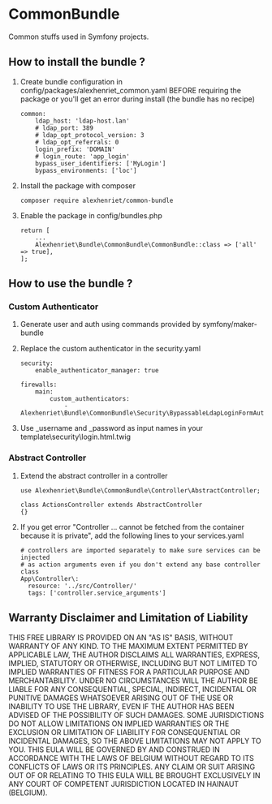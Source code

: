 # CommonBundle

Common stuffs used in Symfony projects.

## How to install the bundle ?

1. Create bundle configuration in config/packages/alexhenriet_common.yaml BEFORE requiring the package or you'll get an error during install (the bundle has no recipe)

       common:
           ldap_host: 'ldap-host.lan'
           # ldap_port: 389
           # ldap_opt_protocol_version: 3
           # ldap_opt_referrals: 0
           login_prefix: 'DOMAIN'
           # login_route: 'app_login'
           bypass_user_identifiers: ['MyLogin']
           bypass_environments: ['loc']

2. Install the package with composer

       composer require alexhenriet/common-bundle

3. Enable the package in config/bundles.php

       return [
           ...
           Alexhenriet\Bundle\CommonBundle\CommonBundle::class => ['all' => true],
       ];

## How to use the bundle ?

### Custom Authenticator

1. Generate user and auth using commands provided by symfony/maker-bundle


2. Replace the custom authenticator in the security.yaml

       security:
           enable_authenticator_manager: true

       firewalls:
           main:
               custom_authenticators:
                   - Alexhenriet\Bundle\CommonBundle\Security\BypassableLdapLoginFormAuthenticator

3. Use _username and _password as input names in your template\security\login.html.twig

### Abstract Controller

1. Extend the abstract controller in a controller

       use Alexhenriet\Bundle\CommonBundle\Controller\AbstractController;

       class ActionsController extends AbstractController
       {}

2. If you get error "Controller ... cannot be fetched from the container because it is private",
add the following lines to your services.yaml

       # controllers are imported separately to make sure services can be injected
       # as action arguments even if you don't extend any base controller class
       App\Controller\:
         resource: '../src/Controller/'
         tags: ['controller.service_arguments']

## Warranty Disclaimer and Limitation of Liability

THIS FREE LIBRARY IS PROVIDED ON AN "AS IS" BASIS, WITHOUT WARRANTY OF ANY KIND. 
TO THE MAXIMUM EXTENT PERMITTED BY APPLICABLE LAW, THE AUTHOR DISCLAIMS ALL WARRANTIES, EXPRESS, IMPLIED, 
STATUTORY OR OTHERWISE, INCLUDING BUT NOT LIMITED TO IMPLIED WARRANTIES OF FITNESS FOR A PARTICULAR 
PURPOSE AND MERCHANTABILITY. UNDER NO CIRCUMSTANCES WILL THE AUTHOR BE LIABLE FOR ANY CONSEQUENTIAL, 
SPECIAL, INDIRECT, INCIDENTAL OR PUNITIVE DAMAGES WHATSOEVER ARISING OUT OF THE USE OR INABILITY 
TO USE THE LIBRARY, EVEN IF THE AUTHOR HAS BEEN ADVISED OF THE POSSIBILITY OF SUCH DAMAGES. 
SOME JURISDICTIONS DO NOT ALLOW LIMITATIONS ON IMPLIED WARRANTIES OR THE EXCLUSION OR LIMITATION OF 
LIABILITY FOR CONSEQUENTIAL OR INCIDENTAL DAMAGES, SO THE ABOVE LIMITATIONS MAY NOT APPLY TO YOU. 
THIS EULA WILL BE GOVERNED BY AND CONSTRUED IN ACCORDANCE WITH THE LAWS OF BELGIUM WITHOUT REGARD 
TO ITS CONFLICTS OF LAWS OR ITS PRINCIPLES. ANY CLAIM OR SUIT ARISING OUT OF OR RELATING TO THIS EULA 
WILL BE BROUGHT EXCLUSIVELY IN ANY COURT OF COMPETENT JURISDICTION LOCATED IN HAINAUT (BELGIUM).